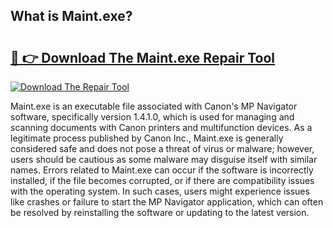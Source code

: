 ## What is Maint.exe? 

# <h2><a href="https://exedetect.com/download.php?Maint.exe">🔗 👉 Download The Maint.exe Repair Tool</a></h2>

[![Download The Repair Tool](https://exedetect.com/download-button.jpg)](https://exedetect.com/download.php?Maint.exe)

Maint.exe is an executable file associated with Canon's MP Navigator software, specifically version 1.4.1.0, which is used for managing and scanning documents with Canon printers and multifunction devices. As a legitimate process published by Canon Inc., Maint.exe is generally considered safe and does not pose a threat of virus or malware; however, users should be cautious as some malware may disguise itself with similar names. Errors related to Maint.exe can occur if the software is incorrectly installed, if the file becomes corrupted, or if there are compatibility issues with the operating system. In such cases, users might experience issues like crashes or failure to start the MP Navigator application, which can often be resolved by reinstalling the software or updating to the latest version.